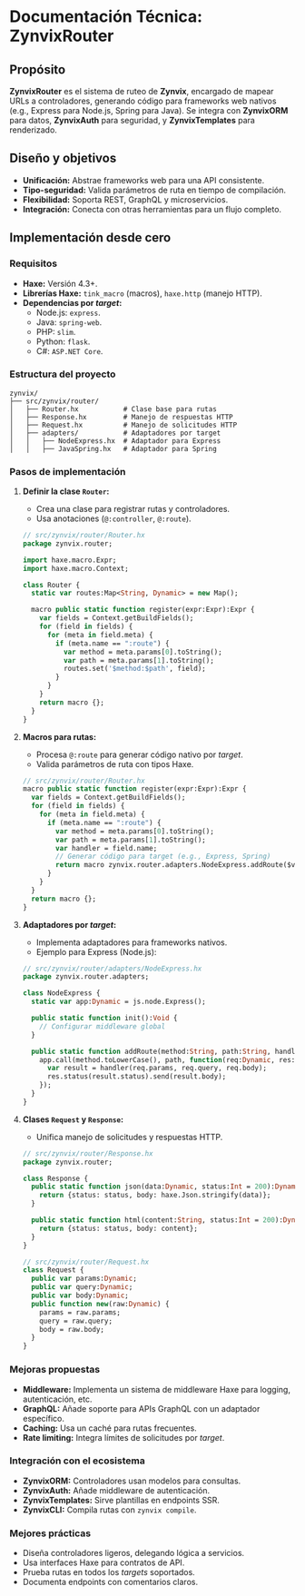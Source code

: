 # Documentación Técnica: ZynvixRouter

## Propósito
**ZynvixRouter** es el sistema de ruteo de **Zynvix**, encargado de mapear URLs a controladores, generando código para frameworks web nativos (e.g., Express para Node.js, Spring para Java). Se integra con **ZynvixORM** para datos, **ZynvixAuth** para seguridad, y **ZynvixTemplates** para renderizado.

## Diseño y objetivos
- **Unificación:** Abstrae frameworks web para una API consistente.
- **Tipo-seguridad:** Valida parámetros de ruta en tiempo de compilación.
- **Flexibilidad:** Soporta REST, GraphQL y microservicios.
- **Integración:** Conecta con otras herramientas para un flujo completo.

## Implementación desde cero

### Requisitos
- **Haxe:** Versión 4.3+.
- **Librerías Haxe:** `tink_macro` (macros), `haxe.http` (manejo HTTP).
- **Dependencias por *target*:**
  - Node.js: `express`.
  - Java: `spring-web`.
  - PHP: `slim`.
  - Python: `flask`.
  - C#: `ASP.NET Core`.

### Estructura del proyecto
```
zynvix/
├── src/zynvix/router/
│   ├── Router.hx           # Clase base para rutas
│   ├── Response.hx         # Manejo de respuestas HTTP
│   ├── Request.hx          # Manejo de solicitudes HTTP
│   ├── adapters/           # Adaptadores por target
│   │   ├── NodeExpress.hx  # Adaptador para Express
│   │   ├── JavaSpring.hx   # Adaptador para Spring
```

### Pasos de implementación

1. **Definir la clase `Router`:**
   - Crea una clase para registrar rutas y controladores.
   - Usa anotaciones (`@:controller`, `@:route`).

   ```haxe
   // src/zynvix/router/Router.hx
   package zynvix.router;

   import haxe.macro.Expr;
   import haxe.macro.Context;

   class Router {
     static var routes:Map<String, Dynamic> = new Map();

     macro public static function register(expr:Expr):Expr {
       var fields = Context.getBuildFields();
       for (field in fields) {
         for (meta in field.meta) {
           if (meta.name == ":route") {
             var method = meta.params[0].toString();
             var path = meta.params[1].toString();
             routes.set('$method:$path', field);
           }
         }
       }
       return macro {};
     }
   }
   ```

2. **Macros para rutas:**
   - Procesa `@:route` para generar código nativo por *target*.
   - Valida parámetros de ruta con tipos Haxe.

   ```haxe
   // src/zynvix/router/Router.hx
   macro public static function register(expr:Expr):Expr {
     var fields = Context.getBuildFields();
     for (field in fields) {
       for (meta in field.meta) {
         if (meta.name == ":route") {
           var method = meta.params[0].toString();
           var path = meta.params[1].toString();
           var handler = field.name;
           // Generar código para target (e.g., Express, Spring)
           return macro zynvix.router.adapters.NodeExpress.addRoute($v{method}, $v{path}, $v{handler});
         }
       }
     }
     return macro {};
   }
   ```

3. **Adaptadores por *target*:**
   - Implementa adaptadores para frameworks nativos.
   - Ejemplo para Express (Node.js):

   ```haxe
   // src/zynvix/router/adapters/NodeExpress.hx
   package zynvix.router.adapters;

   class NodeExpress {
     static var app:Dynamic = js.node.Express();

     public static function init():Void {
       // Configurar middleware global
     }

     public static function addRoute(method:String, path:String, handler:Dynamic):Void {
       app.call(method.toLowerCase(), path, function(req:Dynamic, res:Dynamic) {
         var result = handler(req.params, req.query, req.body);
         res.status(result.status).send(result.body);
       });
     }
   }
   ```

4. **Clases `Request` y `Response`:**
   - Unifica manejo de solicitudes y respuestas HTTP.

   ```haxe
   // src/zynvix/router/Response.hx
   package zynvix.router;

   class Response {
     public static function json(data:Dynamic, status:Int = 200):Dynamic {
       return {status: status, body: haxe.Json.stringify(data)};
     }

     public static function html(content:String, status:Int = 200):Dynamic {
       return {status: status, body: content};
     }
   }

   // src/zynvix/router/Request.hx
   class Request {
     public var params:Dynamic;
     public var query:Dynamic;
     public var body:Dynamic;
     public function new(raw:Dynamic) {
       params = raw.params;
       query = raw.query;
       body = raw.body;
     }
   }
   ```

### Mejoras propuestas
- **Middleware:** Implementa un sistema de middleware Haxe para logging, autenticación, etc.
- **GraphQL:** Añade soporte para APIs GraphQL con un adaptador específico.
- **Caching:** Usa un caché para rutas frecuentes.
- **Rate limiting:** Integra límites de solicitudes por *target*.

### Integración con el ecosistema
- **ZynvixORM:** Controladores usan modelos para consultas.
- **ZynvixAuth:** Añade middleware de autenticación.
- **ZynvixTemplates:** Sirve plantillas en endpoints SSR.
- **ZynvixCLI:** Compila rutas con `zynvix compile`.

### Mejores prácticas
- Diseña controladores ligeros, delegando lógica a servicios.
- Usa interfaces Haxe para contratos de API.
- Prueba rutas en todos los *targets* soportados.
- Documenta endpoints con comentarios claros.